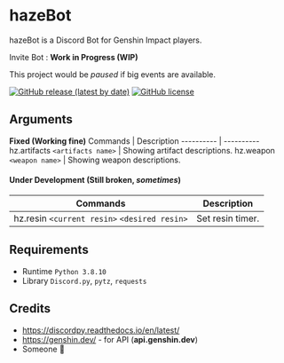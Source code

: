 # hazeBot
hazeBot is a Discord Bot for Genshin Impact players.

Invite Bot : **Work in Progress (WIP)**

This project would be *paused* if big events are available.

[![GitHub release (latest by date)](https://img.shields.io/github/v/release/hazekezia/hazebot_DiscordBot)](https://github.com/hazekezia/hazebot_DiscordBot/releases/)
[![GitHub license](https://img.shields.io/github/license/hazekezia/hazebot_DiscordBot?style=flat)](https://github.com/hazekezia/hazebot_DiscordBot)

## Arguments 
**Fixed (Working fine)**
Commands | Description
---------- | ----------
hz.artifacts `<artifacts name>` | Showing artifact descriptions.
hz.weapon `<weapon name>` | Showing weapon descriptions.

#### Under Development (Still broken, *sometimes*)
Commands | Description
------------ | -------------
hz.resin `<current resin>` `<desired resin>` | Set resin timer.

## Requirements
- Runtime `Python 3.8.10`
- Library `Discord.py`, `pytz`, `requests`

## Credits
- https://discordpy.readthedocs.io/en/latest/
- https://genshin.dev/ - for API (**api.genshin.dev**)
- Someone :sparkling_heart:
